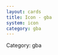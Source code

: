```yaml
---
layout: cards
title: Icon - gba
system: icon
category: gba
---
```

<div class="alert alert-secondary mb-4"><span class="i18n innerHTML-category">Category: </span><span class="i18n innerHTML-cat-gba">gba</span></div>
